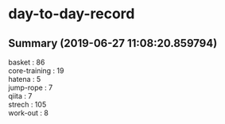 # day-to-day-record  
## Summary  (2019-06-27 11:08:20.859794)  
basket : 86  
core-training : 19  
hatena : 5  
jump-rope : 7  
qiita : 7  
strech : 105  
work-out : 8  
